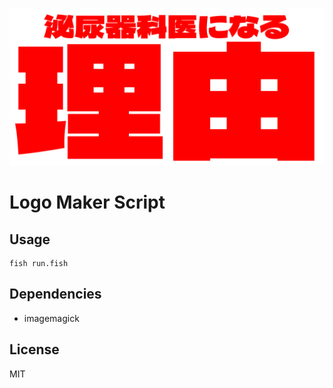 ![img](assets/output.gif)

# Logo Maker Script

## Usage

```fish
fish run.fish
```

## Dependencies
- imagemagick


## License
MIT
